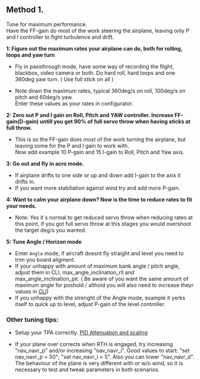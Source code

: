 ##  Method 1.

Tune for maximum performance.  
Have the FF-gain do most of the work steering the airplane, leaving only P and I controller to fight turbulence and drift.  

**1: Figure out the maximum rates your airplane can do, both for rolling, loops and yaw turn**

* Fly in passthrough mode, have some way of recording the flight, blackbox, video camera or both. Do hard roll, hard loops and one 360deg yaw turn. ( Use full stick on all )

* Note down the maximum rates, typical 360deg/s on roll, 100deg/s on pitch and 60deg/s yaw.  
Enter these values as your rates in configurator.  

**2: Zero out P and I gain on Roll, Pitch and YAW controller. Increase FF-gain(D-gain) untill you get 90% of full servo throw when having sticks at full throw.**

* This is so the FF-gain does most of the work turning the airplane, but leaving some for the P and I gain to work with.  
Now add example 10 P-gain and 15 I-gain to Roll, Pitch and Yaw axis.

**3: Go out and fly in acro mode.**

* If airplane drifts to one side or up and down add I-gain to the axis it drifts in.
* If you want more stabiliation against wind try and add more P-gain.

**4: Want to calm your airplane down? Now is the time to reduce rates to fit your needs.**

* Note: Yes it`s normal to get reduced servo throw when reducing rates at this point, if you got full servo throw at this stages you would overshoot the target deg/s you wanted.

**5: Tune Angle / Horizon mode**

* Enter `Angle` mode, if aircraft doesnt fly straight and level you need to trim you board aligment.
* If your unhappy with amount of maximum bank angle / pitch angle, adjust them in CLI, max_angle_inclination_rll and max_angle_inclination_pit. ( Be aware of you want the same amount of maximum angle for poshold / althold you will also need to increase theyr values in [CLI](https://github.com/iNavFlight/inav/blob/master/docs/Cli.md))
* If you unhappy with the strenght of the Angle mode, example it yerks itself to quick up to level, adjust P-gain of the level controller.

### Other tuning tips:

* Setup your TPA correctly. [PID Attenuation and scaling](https://github.com/iNavFlight/inav/wiki/PID-Attenuation-and-scaling)

* If your plane over corrects when RTH is engaged, try increasing "nav_navr_p" and/or increasing "nav_navr_i". Good values to start: "set nav_navr_p = 50"; "set nav_navr_i = 5". Also you can lower "nav_navr_d". The behaviour of the plane is very different with or w/o wind, so it is necessary to test and tweak parameters in both scenarios.